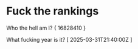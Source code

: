 # Fuck the rankings

Who the hell am I?
{ 16828410 }

What fucking year is it?
[ 2025-03-31T21:40:00Z ]
